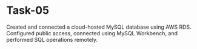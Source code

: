 # Task-05
Created and connected a cloud-hosted MySQL database using AWS RDS. Configured public access, connected using MySQL Workbench, and performed SQL operations remotely.
